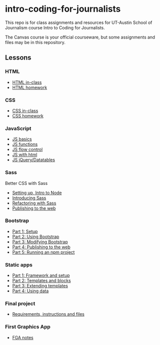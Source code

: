 # intro-coding-for-journalists

This repo is for class assignments and resources for UT-Austin School of Journalism course Intro to Coding for Journalists.

The Canvas course is your official courseware, but some assignments and files may be in this repository.

## Lessons

### HTML

- [HTML in-class](html/html-in-class.md)
- [HTML homework](html/html-homework.md)

### CSS

- [CSS in-class](css/css-in-class.md)
- [CSS homework](css/css-homework.md)

### JavaScript

- [JS basics](js/js-in-class-01.md)
- [JS functions](js/js-in-class-02.md)
- [JS flow control](js/js-in-class-03.md)
- [JS with html](js/js-in-class-04.md)
- [JS jQuery/Datatables](js/js-in-class-05.md)

### Sass

Better CSS with Sass

- [Setting up, Intro to Node](sass/sass-01.md)
- [Introducing Sass](sass/sass-02.md)
- [Refactoring with Sass](sass/sass-03.md)
- [Publishing to the web](sass/sass-04.md)

### Bootstrap

- [Part 1: Setup](bootstrap/bootstrap-class-01.md)
- [Part 2: Using Bootstrap](bootstrap/bootstrap-class-02.md)
- [Part 3: Modifying Bootstrap](bootstrap/bootstrap-class-03.md)
- [Part 4: Publishing to the web](bootstrap/bootstrap-class-04.md)
- [Part 5: Running an npm project](bootstrap/bootstrap-class-05.md)

### Static apps

- [Part 1: Framework and setup](static-apps/static-01.md)
- [Part 2: Templates and blocks](static-apps/static-02.md)
- [Part 3: Extending templates](static-apps/static-03.md)
- [Part 4: Using data](static-apps/static-014.md)

### Final project

- [Requirements, instructions and files](final/final.md)

### First Graphics App

- [FGA notes](fga/fga.md)
